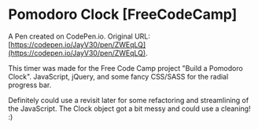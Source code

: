 # Pomodoro Clock [FreeCodeCamp]

A Pen created on CodePen.io. Original URL: [https://codepen.io/JayV30/pen/ZWEqLQ](https://codepen.io/JayV30/pen/ZWEqLQ).

This timer was made for the Free Code Camp project "Build a Pomodoro Clock". JavaScript, jQuery, and some fancy CSS/SASS for the radial progress bar.  

Definitely could use a revisit later for some refactoring and streamlining of the JavaScript. The Clock object got a bit messy and could use a cleaning! :)
